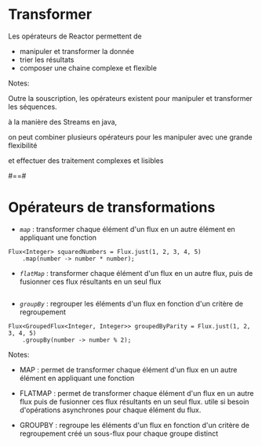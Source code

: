 <!-- .slide: class="transition bg-pink" -->

# Transformer

Les opérateurs de Reactor permettent de
- manipuler et transformer la donnée
- trier les résultats
- composer une chaine complexe et flexible

Notes:

Outre la souscription, les opérateurs existent pour manipuler et transformer les séquences.

à la manière des Streams en java, 

on peut combiner plusieurs opérateurs pour les manipuler avec une grande flexibilité

et effectuer des traitement complexes et lisibles

#==#
<!-- .slide: class="" -->

# Opérateurs de transformations

- _`map`_ : transformer chaque élément d'un flux en un autre élément en appliquant une fonction

```java[]
Flux<Integer> squaredNumbers = Flux.just(1, 2, 3, 4, 5)
    .map(number -> number * number);
```

- _`flatMap`_ : transformer chaque élément d'un flux en un autre flux, puis de fusionner ces flux résultants en un seul flux

```java[]
```

- _`groupBy`_ : regrouper les éléments d'un flux en fonction d'un critère de regroupement

```java[]
Flux<GroupedFlux<Integer, Integer>> groupedByParity = Flux.just(1, 2, 3, 4, 5)
    .groupBy(number -> number % 2);
```

Notes:

* MAP : 
permet de transformer chaque élément d'un flux en un autre élément en appliquant une fonction

* FLATMAP : 
permet de transformer chaque élément d'un flux en un autre flux
puis de fusionner ces flux résultants en un seul flux. 
utile si besoin d'opérations asynchrones pour chaque élément du flux.

* GROUPBY : 
regroupe les éléments d'un flux en fonction d'un critère de regroupement 
créé un sous-flux pour chaque groupe distinct



